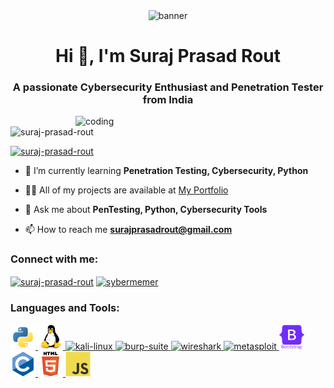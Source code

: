 <div style="text-align:center;">
    <img width="50%" height="50%" src="https://cdn-images-1.medium.com/v2/resize:fill:1600:480/gravity:fp:0.5:0.4/1*D7Zpqwm2nSQ7uWL5ovh-XQ.gif" alt="banner">
</div>

<h1 align="center">Hi 👋, I'm Suraj Prasad Rout</h1>
<h3 align="center">A passionate Cybersecurity Enthusiast and Penetration Tester from India</h3>
<img align="right" width="400" src="https://camo.githubusercontent.com/7de37139d0b4c1ce40865e799b446c0e963a3dd8fb68d239707237c40604fa3d/68747470733a2f2f63646e2e6472696262626c652e636f6d2f75736572732f3733303730332f73637265656e73686f74732f363538313234332f6176656e746f2e676966" alt="coding">

<p align="left"> <img src="https://komarev.com/ghpvc/?username=suraj-prasad-rout&label=Profile%20views&color=0e75b6&style=flat" alt="suraj-prasad-rout" /> </p>
<p align="left"> <a href="https://github.com/ryo-ma/github-profile-trophy"><img src="https://github-profile-trophy.vercel.app/?username=suraj-prasad-rout" alt="suraj-prasad-rout" /></a> </p>

- 🌱 I’m currently learning **Penetration Testing, Cybersecurity, Python**

- 👨‍💻 All of my projects are available at [My Portfolio](https://suraj-prasad-rout.github.io/suraj-portfolio/)

- 💬 Ask me about **PenTesting, Python, Cybersecurity Tools**

- 📫 How to reach me **surajprasadrout@gmail.com**

<h3 align="left">Connect with me:</h3>
<p align="left">
<a href="https://linkedin.com/in/suraj-prasad-rout" target="blank"><img align="center" src="https://raw.githubusercontent.com/rahuldkjain/github-profile-readme-generator/master/src/images/icons/Social/linked-in-alt.svg" alt="suraj-prasad-rout" height="30" width="40" /></a>
<a href="https://www.youtube.com/c/sybermemer" target="blank"><img align="center" src="https://raw.githubusercontent.com/rahuldkjain/github-profile-readme-generator/master/src/images/icons/Social/youtube.svg" alt="sybermemer" height="30" width="40" /></a>
</p>

<h3 align="left">Languages and Tools:</h3>
<p align="left">
  <a href="https://www.python.org" target="_blank" rel="noreferrer"> 
    <img src="https://raw.githubusercontent.com/devicons/devicon/master/icons/python/python-original.svg" alt="python" width="40" height="40"/> 
  </a>
  <a href="https://www.linux.org/" target="_blank" rel="noreferrer"> 
    <img src="https://raw.githubusercontent.com/devicons/devicon/master/icons/linux/linux-original.svg" alt="linux" width="40" height="40"/> 
  </a>
  <a href="https://www.kali.org/" target="_blank" rel="noreferrer"> 
    <img src="https://www.kali.org/images/kali-dragon-icon.svg" alt="kali-linux" width="40" height="40"/> 
  </a>
  <a href="https://portswigger.net/burp" target="_blank" rel="noreferrer"> 
    <img src="https://www.svgrepo.com/show/353916/burp-suite-icon.svg" alt="burp-suite" width="40" height="40"/> 
  </a>
  <a href="https://www.wireshark.org/" target="_blank" rel="noreferrer"> 
    <img src="https://www.wireshark.org/assets/images/wireshark-logo.png" alt="wireshark" width="40" height="40"/> 
  </a>
  <a href="https://www.metasploit.com/" target="_blank" rel="noreferrer"> 
    <img src="https://www.metasploit.com/images/meta-logo-bull.png" alt="metasploit" width="40" height="40"/> 
  </a>
  <a href="https://getbootstrap.com" target="_blank" rel="noreferrer"> 
    <img src="https://raw.githubusercontent.com/devicons/devicon/master/icons/bootstrap/bootstrap-plain-wordmark.svg" alt="bootstrap" width="40" height="40"/> 
  </a>
  <a href="https://www.cprogramming.com/" target="_blank" rel="noreferrer"> 
    <img src="https://raw.githubusercontent.com/devicons/devicon/master/icons/c/c-original.svg" alt="c" width="40" height="40"/> 
  </a>
  <a href="https://www.w3.org/html/" target="_blank" rel="noreferrer"> 
    <img src="https://raw.githubusercontent.com/devicons/devicon/master/icons/html5/html5-original-wordmark.svg" alt="html5" width="40" height="40"/> 
  </a>
  <a href="https://developer.mozilla.org/en-US/docs/Web/JavaScript" target="_blank" rel="noreferrer"> 
    <img src="https://raw.githubusercontent.com/devicons/devicon/master/icons/javascript/javascript-original.svg" alt="javascript" width="40" height="40"/> 
  </a>
</p>

<p><img align="left" src="https
